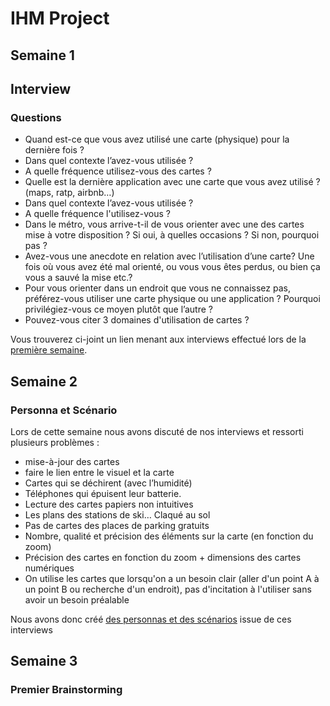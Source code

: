 # IHM Project
## Semaine 1
## Interview

### Questions 
- Quand est-ce que vous avez utilisé une carte (physique) pour la dernière fois ?
- Dans quel contexte l’avez-vous utilisée ?
- A quelle fréquence utilisez-vous des cartes ?
- Quelle est la dernière application avec une carte que vous avez utilisé ? (maps, ratp, airbnb…) 
- Dans quel contexte l’avez-vous utilisée ?
- A quelle fréquence l'utilisez-vous ?
- Dans le métro, vous arrive-t-il de vous orienter avec une des cartes mise à votre disposition ? Si oui, à quelles occasions ? Si non, pourquoi pas ?
- Avez-vous une anecdote en relation avec l’utilisation d’une carte? Une fois où vous avez été mal orienté, ou vous vous êtes perdus, ou bien ça vous a sauvé la mise etc.? 
- Pour vous orienter dans un endroit que vous ne connaissez pas, préférez-vous utiliser une carte physique ou une application ? Pourquoi privilégiez-vous ce moyen plutôt que l’autre ?
- Pouvez-vous citer 3 domaines d'utilisation de cartes ? 

Vous trouverez ci-joint un lien menant aux interviews effectué lors de la [première semaine](https://github.com/Guignet/IHMProjet.io/tree/main/Semaine_1).

## Semaine 2
### Personna et Scénario 
Lors de cette semaine nous avons discuté de nos interviews et ressorti plusieurs problèmes : 


- mise-à-jour des cartes 
- faire le lien entre le visuel et la carte
- Cartes qui se déchirent (avec l’humidité)
- Téléphones qui épuisent leur batterie.
- Lecture des cartes papiers non intuitives
- Les plans des stations de ski… Claqué au sol
- Pas de cartes des places de parking gratuits
- Nombre, qualité et précision des éléments sur la carte (en fonction du zoom)
- Précision des cartes en fonction du zoom + dimensions des cartes numériques
- On utilise les cartes que lorsqu'on a un besoin clair (aller d'un point A à un point B ou recherche d'un endroit), pas d'incitation à l'utiliser sans avoir un besoin préalable

Nous avons donc créé [des personnas et des scénarios](https://github.com/Guignet/IHMProjet.io/tree/main/Semaine_2) issue de ces interviews

## Semaine 3 
### Premier Brainstorming

